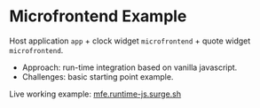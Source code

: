 # Microfrontend Example

Host application `app` + clock widget `microfrontend` + quote widget `microfrontend`.

- Approach: run-time integration based on vanilla javascript.
- Challenges: basic starting point example.

Live working example: [mfe.runtime-js.surge.sh](mfe.runtime-js.surge.sh)
